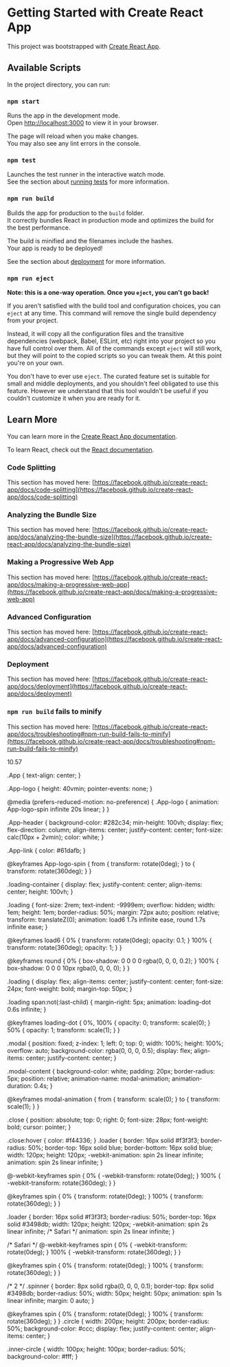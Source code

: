 # Getting Started with Create React App

This project was bootstrapped with [Create React App](https://github.com/facebook/create-react-app).

## Available Scripts

In the project directory, you can run:

### `npm start`

Runs the app in the development mode.\
Open [http://localhost:3000](http://localhost:3000) to view it in your browser.

The page will reload when you make changes.\
You may also see any lint errors in the console.

### `npm test`

Launches the test runner in the interactive watch mode.\
See the section about [running tests](https://facebook.github.io/create-react-app/docs/running-tests) for more information.

### `npm run build`

Builds the app for production to the `build` folder.\
It correctly bundles React in production mode and optimizes the build for the best performance.

The build is minified and the filenames include the hashes.\
Your app is ready to be deployed!

See the section about [deployment](https://facebook.github.io/create-react-app/docs/deployment) for more information.

### `npm run eject`

**Note: this is a one-way operation. Once you `eject`, you can't go back!**

If you aren't satisfied with the build tool and configuration choices, you can `eject` at any time. This command will remove the single build dependency from your project.

Instead, it will copy all the configuration files and the transitive dependencies (webpack, Babel, ESLint, etc) right into your project so you have full control over them. All of the commands except `eject` will still work, but they will point to the copied scripts so you can tweak them. At this point you're on your own.

You don't have to ever use `eject`. The curated feature set is suitable for small and middle deployments, and you shouldn't feel obligated to use this feature. However we understand that this tool wouldn't be useful if you couldn't customize it when you are ready for it.

## Learn More

You can learn more in the [Create React App documentation](https://facebook.github.io/create-react-app/docs/getting-started).

To learn React, check out the [React documentation](https://reactjs.org/).

### Code Splitting

This section has moved here: [https://facebook.github.io/create-react-app/docs/code-splitting](https://facebook.github.io/create-react-app/docs/code-splitting)

### Analyzing the Bundle Size

This section has moved here: [https://facebook.github.io/create-react-app/docs/analyzing-the-bundle-size](https://facebook.github.io/create-react-app/docs/analyzing-the-bundle-size)

### Making a Progressive Web App

This section has moved here: [https://facebook.github.io/create-react-app/docs/making-a-progressive-web-app](https://facebook.github.io/create-react-app/docs/making-a-progressive-web-app)

### Advanced Configuration

This section has moved here: [https://facebook.github.io/create-react-app/docs/advanced-configuration](https://facebook.github.io/create-react-app/docs/advanced-configuration)

### Deployment

This section has moved here: [https://facebook.github.io/create-react-app/docs/deployment](https://facebook.github.io/create-react-app/docs/deployment)

### `npm run build` fails to minify

This section has moved here: [https://facebook.github.io/create-react-app/docs/troubleshooting#npm-run-build-fails-to-minify](https://facebook.github.io/create-react-app/docs/troubleshooting#npm-run-build-fails-to-minify)




10.57


.App {
  text-align: center;
}

.App-logo {
  height: 40vmin;
  pointer-events: none;
}

@media (prefers-reduced-motion: no-preference) {
  .App-logo {
    animation: App-logo-spin infinite 20s linear;
  }
}

.App-header {
  background-color: #282c34;
  min-height: 100vh;
  display: flex;
  flex-direction: column;
  align-items: center;
  justify-content: center;
  font-size: calc(10px + 2vmin);
  color: white;
}

.App-link {
  color: #61dafb;
}

@keyframes App-logo-spin {
  from {
    transform: rotate(0deg);
  }
  to {
    transform: rotate(360deg);
  }
}


.loading-container {
  display: flex;
  justify-content: center;
  align-items: center;
  height: 100vh;
}

.loading {
  font-size: 2rem;
  text-indent: -9999em;
  overflow: hidden;
  width: 1em;
  height: 1em;
  border-radius: 50%;
  margin: 72px auto;
  position: relative;
  transform: translateZ(0);
  animation: load6 1.7s infinite ease, round 1.7s infinite ease;
}

@keyframes load6 {
  0% {
    transform: rotate(0deg);
    opacity: 0.1;
  }
  100% {
    transform: rotate(360deg);
    opacity: 1;
  }
}

@keyframes round {
  0% {
    box-shadow: 0 0 0 0 rgba(0, 0, 0, 0.2);
  }
  100% {
    box-shadow: 0 0 0 10px rgba(0, 0, 0, 0);
  }
}



.loading {
  display: flex;
  align-items: center;
  justify-content: center;
  font-size: 24px;
  font-weight: bold;
  margin-top: 50px;
}

.loading span:not(:last-child) {
  margin-right: 5px;
  animation: loading-dot 0.6s infinite;
}

@keyframes loading-dot {
  0%,
  100% {
    opacity: 0;
    transform: scale(0);
  }
  50% {
    opacity: 1;
    transform: scale(1);
  }
}

.modal {
  position: fixed;
  z-index: 1;
  left: 0;
  top: 0;
  width: 100%;
  height: 100%;
  overflow: auto;
  background-color: rgba(0, 0, 0, 0.5);
  display: flex;
  align-items: center;
  justify-content: center;
}

.modal-content {
  background-color: white;
  padding: 20px;
  border-radius: 5px;
  position: relative;
  animation-name: modal-animation;
  animation-duration: 0.4s;
}

@keyframes modal-animation {
  from {
    transform: scale(0);
  }
  to {
    transform: scale(1);
  }
}

.close {
  position: absolute;
  top: 0;
  right: 0;
  font-size: 28px;
  font-weight: bold;
  cursor: pointer;
}

.close:hover {
  color: #f44336;
}
.loader {
  border: 16px solid #f3f3f3;
  border-radius: 50%;
  border-top: 16px solid blue;
  border-bottom: 16px solid blue;
  width: 120px;
  height: 120px;
  -webkit-animation: spin 2s linear infinite;
  animation: spin 2s linear infinite;
}

@-webkit-keyframes spin {
  0% { -webkit-transform: rotate(0deg); }
  100% { -webkit-transform: rotate(360deg); }
}

@keyframes spin {
  0% { transform: rotate(0deg); }
  100% { transform: rotate(360deg); }
}



.loader {
  border: 16px solid #f3f3f3;
  border-radius: 50%;
  border-top: 16px solid #3498db;
  width: 120px;
  height: 120px;
  -webkit-animation: spin 2s linear infinite; /* Safari */
  animation: spin 2s linear infinite;
}

/* Safari */
@-webkit-keyframes spin {
  0% { -webkit-transform: rotate(0deg); }
  100% { -webkit-transform: rotate(360deg); }
}

@keyframes spin {
  0% { transform: rotate(0deg); }
  100% { transform: rotate(360deg); }
}





/* 2 */
.spinner {
  border: 8px solid rgba(0, 0, 0, 0.1);
  border-top: 8px solid #3498db;
  border-radius: 50%;
  width: 50px;
  height: 50px;
  animation: spin 1s linear infinite;
  margin: 0 auto;
}

@keyframes spin {
  0% { transform: rotate(0deg); }
  100% { transform: rotate(360deg); }
}
.circle {
  width: 200px;
  height: 200px;
  border-radius: 50%;
  background-color: #ccc;
  display: flex;
  justify-content: center;
  align-items: center;
}

.inner-circle {
  width: 100px;
  height: 100px;
  border-radius: 50%;
  background-color: #fff;
}




